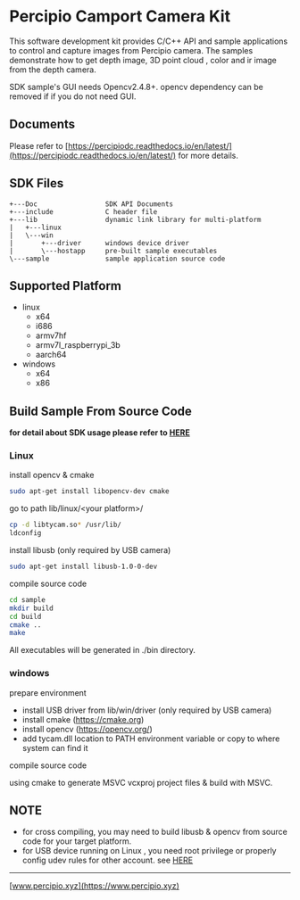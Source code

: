 # Percipio Camport Camera Kit

This software development kit provides C/C++ API and sample applications to control and capture images from Percipio camera.
The samples demonstrate how to get depth image, 3D point cloud , color and ir image from the depth camera.

SDK sample's GUI needs Opencv2.4.8+. opencv dependency can be removed if if you do not need GUI.

## Documents

Please refer to [https://percipiodc.readthedocs.io/en/latest/](https://percipiodc.readthedocs.io/en/latest/) for more details.

## SDK Files
```
+---Doc                 SDK API Documents
+---include             C header file
+---lib                 dynamic link library for multi-platform
|   +---linux
|   \---win
|       +---driver      windows device driver 
|       \---hostapp     pre-built sample executables
\---sample              sample application source code

```

## Supported Platform 

- linux 
	- x64
	- i686
	- armv7hf
	- armv7l\_raspberrypi\_3b
	- aarch64
- windows	
	- x64
	- x86


## Build Sample From Source Code

 **for detail about SDK usage please refer to [HERE](https://percipiodc.readthedocs.io/en/latest/getstarted/index.html#software-preparation-label)**

### Linux
install opencv & cmake
```bash
sudo apt-get install libopencv-dev cmake
```

go to path lib/linux/\<your platform\>/ 
```bash
cp -d libtycam.so* /usr/lib/
ldconfig
```

 install libusb (only required by USB camera)
```bash
sudo apt-get install libusb-1.0-0-dev
```

compile source code
```bash
cd sample
mkdir build
cd build
cmake ..
make
```

All executables will be generated in ./bin directory.

### windows
prepare environment
- install USB driver from lib/win/driver (only required by USB camera)
- install cmake (https://cmake.org)
- install opencv (https://opencv.org/)
- add tycam.dll location to PATH environment variable  or copy to where system can find it

compile source code

using cmake to generate MSVC vcxproj project files & build with MSVC. 

## NOTE
- for cross compiling, you may need to build libusb & opencv from source code for your target platform.
- for USB device running on Linux , you need root privilege or properly config udev rules for other account. see [HERE](https://percipiodc.readthedocs.io/en/latest/getstarted/index.html#acesspermission-label)

---
[www.percipio.xyz](https://www.percipio.xyz)


